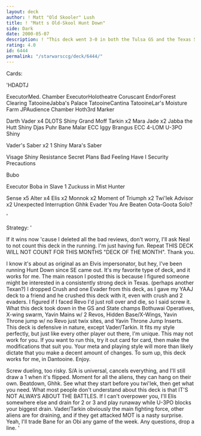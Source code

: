 ```yaml
---
layout: deck
author: ! Matt "Old Skooler" Lush
title: ! "Matt s Old-Skool Hunt Down"
side: Dark
date: 2000-05-07
description: ! "This deck went 3-0 in both the Tulsa GS and the Texas State Championships. If you don't like it, guess what? I don't give a @#$%. It works for me."
rating: 4.0
id: 6444
permalink: "/starwarsccg/deck/6444/"
---
```

Cards: 

'HDADTJ

ExecutorMed. Chamber
ExecutorHolotheatre
Coruscant
EndorForest Clearing
TatooineJabba's Palace
TatooineCantina
TatooineLar's Moisture Farm
JPAudience Chamber
Hoth3rd Marker

Darth Vader x4
DLOTS Shiny
Grand Moff Tarkin x2
Mara Jade x2
Jabba the Hutt Shiny
Djas Puhr
Bane Malar
ECC Iggy
Brangus
ECC 4-LOM
U-3PO Shiny

Vader's Saber x2 1 Shiny
Mara's Saber

Visage Shiny
Resistance
Secret Plans
Bad Feeling Have I
Security Precautions

Bubo

Executor
Boba in Slave 1
Zuckuss in Mist Hunter

Sense x5
Alter x4
Elis x2
Monnok x2
Moment of Triumph x2
Twi'lek Advisor x2
Unexpected Interruption
Ghhk
Evader
You Are Beaten
Oota-Goota Solo?

'

Strategy: '

If it wins now 'cause I deleted all the bad reviews, don't worry, I'll ask Neal to not count this deck in the running. I'm just having fun. Repeat THIS DECK WILL NOT COUNT FOR THIS MONTHS "DECK OF THE MONTH". Thank you.

I know it's about as original as an Elvis impersonator, but hey, I've been running Hunt Down since SE came out. It's my favorite type of deck, and it works for me. The main reason I posted this is because I figured someone might be interested in a consistently strong deck in Texas. (perhaps another Texan?) I dropped Crush and one Evader from this deck, as I gave my YAAJ deck to a friend and he crushed this deck with it, even with crush and 2 evaders. I figured if I faced Revo I'd just roll over and die, so I said screw it. What this deck took down in the GS and State champs Bothuwai Operatives, X-wing swarm, Yavin Mains w/ 2 Revos, Hidden Base/X-Wings, Yavin Throne jump w/ no Revo just twix sites, and Yavin Throne Jump Inserts. This deck is defensive in nature, except Vader/Tarkin. It fits my style perfectly, but just like every other player out there, I'm unique. This may not work for you. If you want to run this, try it out card for card, then make the modifications that suit you. Your meta and playing style will more than likely dictate that you make a decent amount of changes. To sum up, this deck works for me, in Dantooine. Enjoy.

Screw dueling, too risky. S/A is universal, cancels everything, and I'll still draw a 1 when it's flipped. Moment for all the aliens, they can hang on their own. Beatdown, Ghhk. See what they start before you twi'lek, then get what you need. What most people don't understand about this deck is that IT'S NOT ALWAYS ABOUT THE BATTLES. If I can't overpower you, I'll Elis somewhere else and drain for 2 or 3 and play runaway while U-3PO blocks your biggest drain. Vader/Tarkin obviously the main fighting force, other aliens are for draining, and if they get attacked MOT is a nasty surprise. Yeah, I'll trade Bane for an Obi any game of the week. Any questions, drop a line.	'
